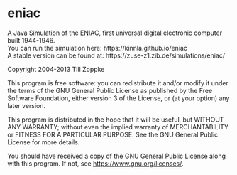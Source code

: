 eniac
=====
<p>
A Java Simulation of the ENIAC, first universal digital electronic computer built 1944-1946.<br>
You can run the simulation here: https://kinnla.github.io/eniac<br>
A stable version can be found at: https://zuse-z1.zib.de/simulations/eniac/
</p>

Copyright 2004-2013 Till Zoppke

This program is free software: you can redistribute it and/or modify
it under the terms of the GNU General Public License as published by
the Free Software Foundation, either version 3 of the License, or
(at your option) any later version.

This program is distributed in the hope that it will be useful,
but WITHOUT ANY WARRANTY; without even the implied warranty of
MERCHANTABILITY or FITNESS FOR A PARTICULAR PURPOSE.  See the
GNU General Public License for more details.

You should have received a copy of the GNU General Public License
along with this program.  If not, see <https://www.gnu.org/licenses/>.
